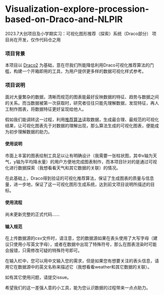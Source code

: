 # Visualization-explore-procession-based-on-Draco-and-NLPIR
2023.7大创项目及小学期实习：可视化图形推荐（探索）系统（Draco部分）
项目尚在开发，仅作代码仓之用

### 项目背景

本项目以 [Draco2](https://dig.cmu.edu/draco2/) 为基础，意在尽我们所能降低利用Draco可视化推荐算法的门槛，构建一个开箱即用的工具，为用户提供更多样的数据可视化样式参考。

### 项目说明

面对大量繁杂的数据，清晰而规范的图表能最好反映数据的特征、趋势与数据之间的关系。而当数据被第一次获取时，研究者往往只能先理解数据，发现特征，再人工制作图表，将数据特征更好呈现给他人。

假如我们能调转这一过程，利用[推荐算法](https://ieeexplore.ieee.org/abstract/document/8440847)读取数据，生成最合理、最规范的可视化结果，让可视化图表先于对数据的理解出现，那么算法生成的可视化图表，便能成为初步理解数据的助力。

#### 使用说明

市面上丰富的图表绘制工具足以让有明确设计（我需要一张柱状图，其中x轴为天气，y轴为平均降水量）的用户方便地完成图表制作，而本项目针对的是通过可视化进行数据探索（我想看看天气和其它数据的关联）的情况。

在此基础上，Draco得到验证的可视化推荐算法，保证了生成图表的质量与信息量，进一步地，保证了这一可视化图形生成系统，达到前文项目说明所描述的目标。

#### 使用流程

尚未更新完整的正式代码......

#### 输入规范

在上传数据源的csv文件时，请注意，您的数据源如果在表头使用了大写字母（建议只使用小写英文字母），或者在数据中出现了特殊符号，那么在图表渲染时可能会报错，只需修改可疑的特殊符号即可。

在输入栏中，您可以用中文输入您的需求，但是如果您有想要关注的表头信息，请用它在数据源中的英文名称来描述它（我想看看weather和其它数据的关联）。

如有其它使用问题，请提交issue。

希望我们的这一差强人意的小工具，能为您认识数据的过程带来一点点助力。
